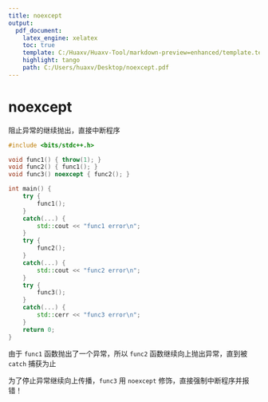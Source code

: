 ```yaml
---
title: noexcept
output:
  pdf_document:
    latex_engine: xelatex
    toc: true
    template: C:/Huaxv/Huaxv-Tool/markdown-preview=enhanced/template.tex
    highlight: tango
    path: C:/Users/huaxv/Desktop/noexcept.pdf
---
```


# noexcept

阻止异常的继续抛出，直接中断程序

```cpp
#include <bits/stdc++.h>

void func1() { throw(1); }
void func2() { func1(); }
void func3() noexcept { func2(); }

int main() {
    try {
        func1();
    }
    catch(...) {
        std::cout << "func1 error\n";
    }
    try {
        func2();
    }
    catch(...) {
        std::cout << "func2 error\n";
    }
    try {
        func3();
    }
    catch(...) {
        std::cerr << "func3 error\n";
    }
    return 0;
}
```

由于 `func1` 函数抛出了一个异常，所以 `func2` 函数继续向上抛出异常，直到被 `catch` 捕获为止

为了停止异常继续向上传播，`func3` 用 `noexcept` 修饰，直接强制中断程序并报错！

